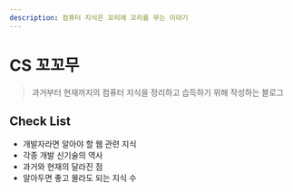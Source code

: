 ```yaml
---
description: 컴퓨터 지식은 꼬리에 꼬리를 무는 이야기
---
```


# CS 꼬꼬무

> 과거부터 현재까지의 컴퓨터 지식을 정리하고 습득하기 위해 작성하는 블로그

## Check List

* 개발자라면 알아야 할 웹 관련 지식
* 각종 개발 신기술의 역사
* 과거와 현재의 달라진 점
* 알아두면 좋고 몰라도 되는 지식 수

